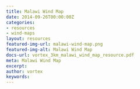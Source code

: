 ```yaml
---
title: Malawi Wind Map
date: 2014-09-26T00:00:00Z
categories:
- resources
- wind-maps
layout: resources
featured-img-url: malawi-wind-map.png
featured-img-alt: Malawi Wind Map
docs-url: vortex_3km_malawi_wind_map_resource.pdf
meta: Malawi Wind Map
excerpt: 
author: vortex
keywords: 
---
```


